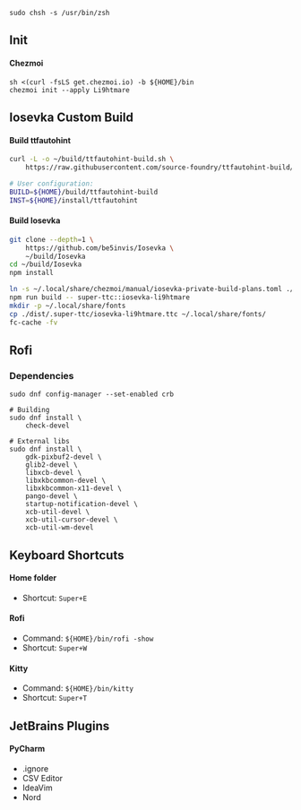 ```
sudo chsh -s /usr/bin/zsh
```

## Init

#### Chezmoi
```
sh <(curl -fsLS get.chezmoi.io) -b ${HOME}/bin
chezmoi init --apply Li9htmare
```

## Iosevka Custom Build

#### Build ttfautohint
```bash
curl -L -o ~/build/ttfautohint-build.sh \
    https://raw.githubusercontent.com/source-foundry/ttfautohint-build/v1.8.3.2/ttfautohint-build.sh

# User configuration:
BUILD=${HOME}/build/ttfautohint-build
INST=${HOME}/install/ttfautohint
```

#### Build Iosevka
```bash
git clone --depth=1 \
    https://github.com/be5invis/Iosevka \
    ~/build/Iosevka
cd ~/build/Iosevka
npm install

ln -s ~/.local/share/chezmoi/manual/iosevka-private-build-plans.toml ./private-build-plans.toml
npm run build -- super-ttc::iosevka-li9htmare
mkdir -p ~/.local/share/fonts
cp ./dist/.super-ttc/iosevka-li9htmare.ttc ~/.local/share/fonts/
fc-cache -fv
```

## Rofi

### Dependencies
```
sudo dnf config-manager --set-enabled crb

# Building
sudo dnf install \
    check-devel

# External libs
sudo dnf install \
    gdk-pixbuf2-devel \
    glib2-devel \
    libxcb-devel \
    libxkbcommon-devel \
    libxkbcommon-x11-devel \
    pango-devel \
    startup-notification-devel \
    xcb-util-devel \
    xcb-util-cursor-devel \
    xcb-util-wm-devel
```

## Keyboard Shortcuts

#### Home folder
- Shortcut: `Super+E`

#### Rofi
- Command: `${HOME}/bin/rofi -show`
- Shortcut: `Super+W`

#### Kitty
- Command: `${HOME}/bin/kitty`
- Shortcut: `Super+T`


## JetBrains Plugins

#### PyCharm
- .ignore
- CSV Editor
- IdeaVim
- Nord
